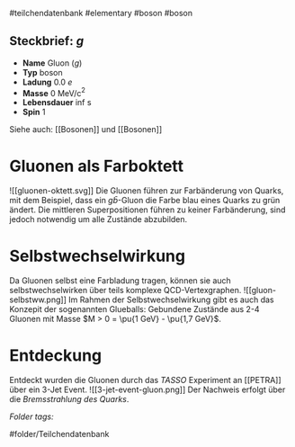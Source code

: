 #teilchendatenbank  #elementary  #boson  #boson 
## Steckbrief: $g$


- **Name** Gluon ($g$)
- **Typ** boson
- **Ladung** 0.0 $e$
- **Masse** 0 MeV/c$^2$
- **Lebensdauer** inf s
- **Spin** 1



Siehe auch:  [[Bosonen]] und [[Bosonen]]

# Gluonen als Farboktett
![[gluonen-oktett.svg]]
Die Gluonen führen zur Farbänderung von Quarks, mit dem Beispiel, dass ein $g \bar b$-Gluon die Farbe blau eines Quarks zu grün ändert. Die mittleren Superpositionen führen zu keiner Farbänderung, sind jedoch notwendig um alle Zustände abzubilden.

# Selbstwechselwirkung
Da Gluonen selbst eine Farbladung tragen, können sie auch selbstwechselwirken über teils komplexe QCD-Vertexgraphen.
![[gluon-selbstww.png]]
Im Rahmen der Selbstwechselwirkung gibt es auch das Konzepit der sogenannten Glueballs: Gebundene Zustände aus 2-4 Gluonen mit Masse $M > 0 = \pu{1 GeV} - \pu{1,7 GeV}$.

# Entdeckung
Entdeckt wurden die Gluonen durch das *TASSO* Experiment an [[PETRA]] über ein 3-Jet Event.
![[3-jet-event-gluon.png]]
Der Nachweis erfolgt über die *Bremsstrahlung des Quarks*.



 *Folder tags:*

#folder/Teilchendatenbank